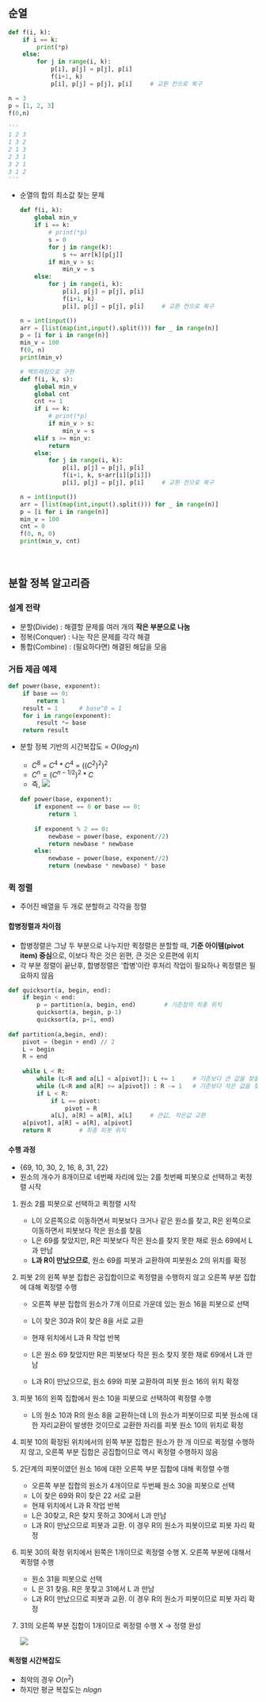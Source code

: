## 순열

```python
def f(i, k):
    if i == k:
        print(*p)
    else:
        for j in range(i, k):
            p[i], p[j] = p[j], p[i]
            f(i+1, k)
            p[i], p[j] = p[j], p[i]     # 교환 전으로 복구

n = 3
p = [1, 2, 3]
f(0,n)

'''
1 2 3
1 3 2
2 1 3
2 3 1
3 2 1
3 1 2
'''
```

- 순열의 합의 최소값 찾는 문제
    
    ```python
    def f(i, k):
        global min_v
        if i == k:
            # print(*p)
            s = 0
            for j in range(k):
                s += arr[k][p[j]]
            if min_v > s:
                min_v = s
        else:
            for j in range(i, k):
                p[i], p[j] = p[j], p[i]
                f(i+1, k)
                p[i], p[j] = p[j], p[i]     # 교환 전으로 복구
    
    n = int(input())
    arr = [list(map(int,input().split())) for _ in range(n)]
    p = [i for i in range(n)]
    min_v = 100
    f(0, n)
    print(min_v)
    ```
    
    ```python
    # 백트래킹으로 구현
    def f(i, k, s):
        global min_v
        global cnt
        cnt += 1
        if i == k:
            # print(*p)
            if min_v > s:
                min_v = s
        elif s >= min_v:
            return
        else:
            for j in range(i, k):
                p[i], p[j] = p[j], p[i]
                f(i+1, k, s+arr[i][p[i]])
                p[i], p[j] = p[j], p[i]     # 교환 전으로 복구
    
    n = int(input())
    arr = [list(map(int,input().split())) for _ in range(n)]
    p = [i for i in range(n)]
    min_v = 100
    cnt = 0
    f(0, n, 0)
    print(min_v, cnt)
    ```
    

<br>

## 분할 정복 알고리즘
### 설계 전략

- 분할(Divide) : 해결할 문제를 여러 개의 **작은 부분으로 나눔**
- 정복(Conquer) : 나눈 작은 문제를 각각 해결
- 통합(Combine) : (필요하다면) 해결된 해답을 모음

### 거듭 제곱 예제

```python
def power(base, exponent):
    if base == 0:
        return 1
    result = 1      # base^0 = 1
    for i in range(exponent):
        result *= base
    return result
```

- 분할 정복 기반의 시간복잡도 = $O(log_2n)$
    
    - $C^8$ = $C^4 * C^4$ = $((C^2)^2)^2$
    - $C^n = (C^{{n-1}/2})^2 * C$
    - 즉,
        ![](./asset/multi.png)
    
    ```py
    def power(base, exponent):
        if exponent == 0 or base == 0:
            return 1
        
        if exponent % 2 == 0:
            newbase = power(base, exponent//2)
            return newbase * newbase
        else:
            newbase = power(base, exponent//2)
            return (newbase * newbase) * base
    ```
    

### 퀵 정렬

- 주어진 배열을 두 개로 분할하고 각각을 정렬

#### 합병정렬과 차이점

- 합병정렬은 그냥 두 부분으로 나누지만 퀵정렬은 분할할 때, **기준 아이템(pivot item) 중심**으로, 이보다 작은 것은 왼편, 큰 것은 오른편에 위치
- 각 부분 정렬이 끝난후, 합병정렬은 ‘합병’이란 후처리 작업이 필요하나 퀵정렬은 필요하지 않음

```python
def quicksort(a, begin, end):
    if begin < end:
        p = partition(a, begin, end)        # 기준점의 최종 위치
        quicksort(a, begin, p-1)
        quicksort(a, p+1, end)
        
def partition(a,begin, end):
    pivot = (begin + end) // 2
    L = begin
    R = end
    
    while L < R:
        while (L<R and a[L] < a[pivot]): L += 1     # 기준보다 큰 값을 찾을 때 까지 왼쪽 탐색
        while (L<R and a[R] >= a[pivot]) : R -= 1   # 기준보다 작은 값을 찾을 때까지 오른쪽 탐색
        if L < R:
            if L == pivot:
                pivot = R
            a[L], a[R] = a[R], a[L]     # 큰값, 작은값 교환
    a[pivot], a[R] = a[R], a[pivot]
    return R        # 최종 피봇 위치
```

#### 수행 과정

- {69, 10, 30, 2, 16, 8, 31, 22}
- 원소의 개수가 8개이므로 네번째 자리에 있는 2를 첫번째 피봇으로 선택하고 퀵정렬 시작

1. 원소 2를 피봇으로 선택하고 퀵정렬 시작
    - L이 오른쪽으로 이동하면서 피봇보다 크거나 같은 원소를 찾고, R은 왼쪽으로 이동하면서 피봇보다 작은 원소를 찾음      
    - L은 69를 찾았지만, R은 피봇보다 작은 원소를 찾지 못한 채로 원소 69에서 L과 만남
    - **L과 R이 만났으므로**, 원소 69를 피봇과 교환하여 피봇원소 2의 위치를 확정

        
2. 피봇 2의 왼쪽 부분 집합은 공집합이므로 퀵정렬을 수행하지 않고 오른쪽 부분 집합에 대해 퀵정렬 수행
    - 오른쪽 부분 집합의 원소가 7개 이므로 가운데 있는 원소 16을 피봇으로 선택
    - L이 찾은 30과 R이 찾은 8을 서로 교환

    - 현재 위치에서 L과 R 작업 반복
    - L은 원소 69 찾았지만 R은 피봇보다 작은 원소 찾지 못한 채로 69에서 L과 만남
    - L과 R이 만났으므로, 원소 69와 피봇 교환하여 피봇 원소 16의 위치 확정
        
3. 피봇 16의 왼쪽 집합에서 원소 10을 피봇으로 선택하여 퀵정렬 수행
    - L의 원소 10과 R의 원소 8을 교환하는데 L의 원소가 피봇이므로  피봇 원소에 대한 자리교환이 발생한 것이므로 교환한 자리를 피봇 원소 10의 위치로 확정
        
4. 피봇 10의 확정된 위치에서의 왼쪽 부분 집합은 원소가 한 개 이므로 퀵정렬 수행하지 않고, 오른쪽 부분 집합은 공집합이므로 역시 퀵정렬 수행하지 않음
5. 2단계의 피봇이였던 원소 16에 대한 오른쪽 부분 집합에 대해 퀵정렬 수행
    - 오른쪽 부분 집합의 원소가 4개이므로 두번째 원소 30을 피봇으로 선택
    - L이 찾은 69와 R이 찾은 22 서로 교환
    - 현재 위치에서 L과 R 작업 반복
    - L은 30찾고, R은 찾지 못하고 30에서 L과 만남
    - L과 R이 만났으므로 피봇과 교환. 이 경우 R의 원소가 피봇이므로 피봇 자리 확정
6. 피봇 30의 확정 위치에서 왼쪽은 1개이므로 퀵정렬 수행 X. 오른쪽 부분에 대해서 퀵정렬 수행
    - 원소 31을 피봇으로 선택
    - L 은 31 찾음. R은 못찾고 31에서 L 과 만남
    - L과 R이 만났으므로 피봇과 교환. 이 경우 R의 원소가 피봇이므로 피봇 자리 확정
7. 31의 오른쪽 부분 집합이 1개이므로 퀵정렬 수행 X    →  정렬 완성

    ![](./asset/quick_sort.jpg)
    

#### 퀵정렬 시간복잡도

- 최악의 경우 $O(n^2)$
- 하지만 평균 복잡도는 $nlogn$